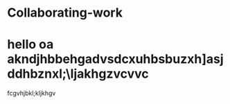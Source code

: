 # Collaborating-work

# hello oa akndjhbbehgadvsdcxuhbsbuzxh]asjddhbznxl;\ljakhgzvcvvc
fcgvhjbkl;kljkhgv


